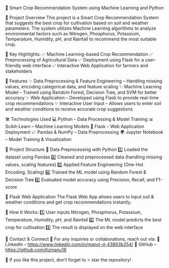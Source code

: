 🌾 Smart Crop Recommendation System using Machine Learning and Python

📌 Project Overview
This project is a Smart Crop Recommendation System that suggests the best crop for cultivation based on soil and weather parameters. The system utilizes Machine Learning algorithms to analyze environmental factors such as Nitrogen, Phosphorus, Potassium, Temperature, Humidity, pH, and Rainfall to recommend the most suitable crop.


🔹 Key Highlights:
✅ Machine Learning-based Crop Recommendation
✅ Preprocessing of Agricultural Data
✅ Deployment using Flask for a user-friendly web interface
✅ Interactive Web Application for farmers and stakeholders


🚀 Features
✨ Data Preprocessing & Feature Engineering – Handling missing values, encoding categorical data, and feature scaling
✨ Machine Learning Model – Trained using Random Forest, Decision Tree, and SVM for better accuracy
✨ Web Application – Developed using Flask to provide real-time crop recommendations
✨ Interactive User Input – Allows users to enter soil and weather conditions to receive accurate crop suggestions


🛠️ Technologies Used
💻 Python – Data Processing & Model Training
📊 Scikit-Learn – Machine Learning Models
📌 Flask – Web Application Deployment
📈 Pandas & NumPy – Data Preprocessing
🌍 Jupyter Notebook – Model Training & Visualization


📂 Project Structure
🔹 Data Preprocessing with Python
1️⃣ Loaded the dataset using Pandas
2️⃣ Cleaned and preprocessed data (handling missing values, scaling features)
3️⃣ Applied Feature Engineering (One-Hot Encoding, Scaling)
4️⃣ Trained the ML model using Random Forest & Decision Tree
5️⃣ Evaluated model accuracy using Precision, Recall, and F1-score


🎨 Flask Web Application
The Flask Web App allows users to input soil & weather conditions and get crop recommendations instantly.


🔹 How It Works:
1️⃣ User inputs Nitrogen, Phosphorus, Potassium, Temperature, Humidity, pH, and Rainfall
2️⃣ The ML model predicts the best crop for cultivation
3️⃣ The result is displayed on the web interface


📩 Contact & Connect
📧 For any inquiries or collaborations, reach out via:
🔗 LinkedIn – https://www.linkedin.com/in/manoj-d-43863b254/ 
🔗 GitHub – https://github.com/itzmanu18

🌟 If you like this project, don’t forget to ⭐ star the repository!



